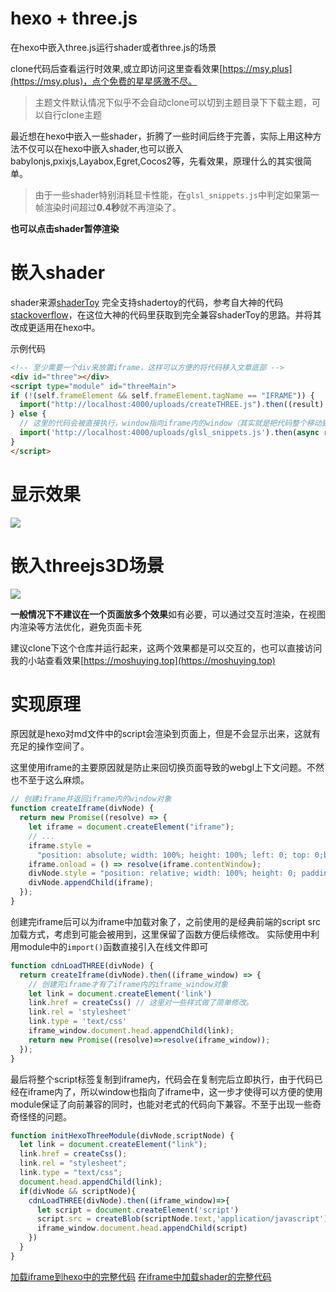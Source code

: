 # hexo + three.js

在hexo中嵌入three.js运行shader或者three.js的场景

clone代码后查看运行时效果,或立即访问这里查看效果[https://msy.plus](https://msy.plus)，点个免费的星星感激不尽。

> 主题文件默认情况下似乎不会自动clone可以切到主题目录下下载主题，可以自行clone主题

最近想在hexo中嵌入一些shader，折腾了一些时间后终于完善，实际上用这种方法不仅可以在hexo中嵌入shader,也可以嵌入babylonjs,pxixjs,Layabox,Egret,Cocos2等，先看效果，原理什么的其实很简单。

> 由于一些shader特别消耗显卡性能，在`glsl_snippets.js`中判定如果第一帧渲染时间超过**0.4秒**就不再渲染了。

**也可以点击shader暂停渲染**

# 嵌入shader

shader来源[shaderToy](https://www.shadertoy.com/view/wsccWj)
完全支持shadertoy的代码，参考自大神的代码[stackoverflow](https://stackoverflow.com/questions/36983769/export-from-shadertoy-to-three-js)，在这位大神的代码里获取到完全兼容shaderToy的思路。并将其改成更适用在hexo中。

示例代码

```html
<!-- 至少需要一个div来放置iframe，这样可以方便的将代码移入文章底部 -->
<div id="three"></div>
<script type="module" id="threeMain">
if (!(self.frameElement && self.frameElement.tagName == "IFRAME")) {
  import("http://localhost:4000/uploads/createTHREE.js").then((result) => result.initHexoThreeModule(document.getElementById("three"),document.getElementById("threeMain")));
} else {
  // 这里的代码会被直接执行，window指向iframe内的window（其实就是把代码整个移动到了iframe内）
  import('http://localhost:4000/uploads/glsl_snippets.js').then(async res=>res.glsl_snippets(res.anotherGlsl))
}
</script>
```
# 显示效果

![](https://github.com/moshuying/nodeEnv/raw/master/hexo-three/source/uploads/shader.png)

# 嵌入threejs3D场景
![](https://github.com/moshuying/nodeEnv/raw/master/hexo-three/source/uploads/threejs3d.png)

**一般情况下不建议在一个页面放多个效果**如有必要，可以通过交互时渲染，在视图内渲染等方法优化，避免页面卡死

建议clone下这个仓库并运行起来，这两个效果都是可以交互的，也可以直接访问我的小站查看效果[https://moshuying.top](https://moshuying.top)

# 实现原理

原因就是hexo对md文件中的script会渲染到页面上，但是不会显示出来，这就有充足的操作空间了。

这里使用iframe的主要原因就是防止来回切换页面导致的webgl上下文问题。不然也不至于这么麻烦。

```js
// 创建iframe并返回iframe内的window对象
function createIframe(divNode) {
  return new Promise((resolve) => {
    let iframe = document.createElement("iframe");
    // ...
    iframe.style =
      "position: absolute; width: 100%; height: 100%; left: 0; top: 0;border:none;";
    iframe.onload = () => resolve(iframe.contentWindow);
    divNode.style = "position: relative; width: 100%; height: 0; padding-bottom: 75%;";
    divNode.appendChild(iframe);
  });
}
```

创建完iframe后可以为iframe中加载对象了，之前使用的是经典前端的script src加载方式，考虑到可能会被用到，这里保留了函数方便后续修改。
实际使用中利用module中的`import()`函数直接引入在线文件即可

```js
function cdnLoadTHREE(divNode) {
  return createIframe(divNode).then((iframe_window) => {
    // 创建完iframe才有了iframe内的iframe_window对象
    let link = document.createElement('link')
    link.href = createCss() // 这里对一些样式做了简单修改。
    link.rel = 'stylesheet'
    link.type = 'text/css'
    iframe_window.document.head.appendChild(link);
    return new Promise((resolve)=>resolve(iframe_window));
  });
}
```

最后将整个script标签复制到iframe内，代码会在复制完后立即执行，由于代码已经在iframe内了，所以window也指向了iframe中，这一步才使得可以方便的使用module保证了向前兼容的同时，也能对老式的代码向下兼容。不至于出现一些奇奇怪怪的问题。

```js
function initHexoThreeModule(divNode,scriptNode) {
  let link = document.createElement("link");
  link.href = createCss();
  link.rel = "stylesheet";
  link.type = "text/css";
  document.head.appendChild(link);
  if(divNode && scriptNode){
    cdnLoadTHREE(divNode).then((iframe_window)=>{
      let script = document.createElement('script')
      script.src = createBlob(scriptNode.text,'application/javascript')
      iframe_window.document.head.appendChild(script)
    })
  }
}
```

[加载iframe到hexo中的完整代码](https://github.com/moshuying/nodeEnv/blob/master/hexo-three/source/uploads/createTHREE.js)
[在iframe中加载shader的完整代码](https://github.com/moshuying/nodeEnv/blob/master/hexo-three/source/uploads/glsl_snippets.js)

